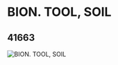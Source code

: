 # BION. TOOL, SOIL
## 41663
![BION. TOOL, SOIL](https://lc-www-live-s.legocdn.com/media/bricks/5/2/4172114.jpg)